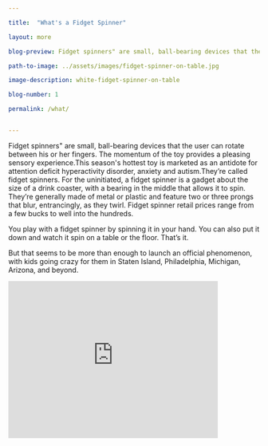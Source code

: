 ```yaml
---

title:  "What's a Fidget Spinner"

layout: more

blog-preview: Fidget spinners" are small, ball-bearing devices that the user can rotate between his or her fingers. The momentum of the toy provides a......

path-to-image: ../assets/images/fidget-spinner-on-table.jpg

image-description: white-fidget-spinner-on-table

blog-number: 1

permalink: /what/


---
```


Fidget spinners" are small, ball-bearing devices that the user can rotate between his or her fingers. The momentum of the toy provides a pleasing sensory experience.This season's hottest toy is marketed as an antidote for attention deficit hyperactivity disorder, anxiety and autism.They’re called fidget spinners. For the uninitiated, a fidget spinner is a gadget about the size of a drink coaster, with a bearing in the middle that allows it to spin. They’re generally made of metal or plastic and feature two or three prongs that blur, entrancingly, as they twirl. Fidget spinner retail prices range from a few bucks to well into the hundreds.

You play with a fidget spinner by spinning it in your hand. You can also put it down and watch it spin on a table or the floor. That’s it.

But that seems to be more than enough to launch an official phenomenon, with kids going crazy for them in Staten Island, Philadelphia, Michigan, Arizona, and beyond.
<iframe width="420" height="315" src="http://www.youtube.com/embed/pufQtK3Q2lE" frameborder="0" hallowfullscreen></iframe>
